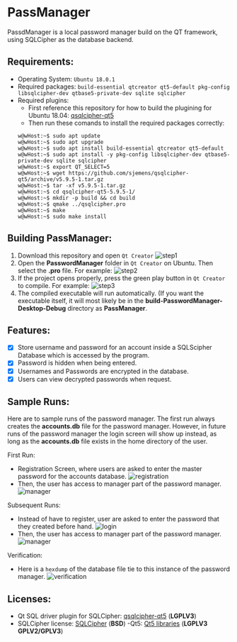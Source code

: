 # PassManager

PassdManager is a local password manager build on the QT framework, using SQLCipher as the database backend.

## Requirements:
- Operating System: `Ubuntu 18.0.1`
- Required packages: `build-essential qtcreator qt5-default pkg-config libsqlcipher-dev qtbase5-private-dev sqlite sqlcipher`
- Required plugins: 
   - First reference this repository for how to build the plugining for Ubuntu 18.04: [qsqlcipher-qt5](https://github.com/sjemens/qsqlcipher-qt5)
   - Then run these comands to install the required packages correctly: 
   ```
   w@wHost:~$ sudo apt update
   w@wHost:~$ sudo apt upgrade
   w@wHost:~$ sudo apt install build-essential qtcreator qt5-default
   w@wHost:~$ sudo apt install -y pkg-config libsqlcipher-dev qtbase5-private-dev sqlite sqlcipher
   w@wHost:~$ export QT_SELECT=5
   w@wHost:~$ wget https://github.com/sjemens/qsqlcipher-qt5/archive/v5.9.5-1.tar.gz
   w@wHost:~$ tar -xf v5.9.5-1.tar.gz 
   w@wHost:~$ cd qsqlcipher-qt5-5.9.5-1/
   w@wHost:~$ mkdir -p build && cd build
   w@wHost:~$ qmake ../qsqlcipher.pro 
   w@wHost:~$ make
   w@wHost:~$ sudo make install
   ```

## Building PassManager: 
1. Download this repository and open `Qt Creator`
![step1](https://github.com/MegaMan501/PassManager/blob/master/step1.png)
2. Open the __PasswordManager__ folder in `Qt Creator` on Ubuntu. Then select the __.pro__ file. For example: 
![step2](https://github.com/MegaMan501/PassManager/blob/master/step2.png)
3. If the project opens properly, press the green play button in `Qt Creator` to compile. For example:
![step3](https://github.com/MegaMan501/PassManager/blob/master/step3.png)
4. The compiled executable will run automatically. (If you want the executable itself, it will most likely be in the __build-PasswordManager-Desktop-Debug__ directory as __PassManager__.

## Features:
- [X] Store username and password for an account inside a SQLScipher Database which is accessed by the program.
- [X] Password is hidden when being entered.
- [X] Usernames and Passwords are encrypted in the database.
- [X] Users can view decrypted passwords when request.

## Sample Runs:
Here are to sample runs of the password manager. The first run always creates the __accounts.db__ file for the password manager. However, in future runs of the password manager the login screen will show up instead, as long as the __accounts.db__ file exists in the home directory of the user. 

First Run: 
- Registration Screen, where users are asked to enter the master password for the accounts database. 
![registration](https://github.com/MegaMan501/PassManager/blob/master/registration.png)
- Then, the user has access to manager part of the password manager. 
![manager](https://github.com/MegaMan501/PassManager/blob/master/manager.png)

Subsequent Runs: 
- Instead of have to register, user are asked to enter the password that they created before hand.
![login](https://github.com/MegaMan501/PassManager/blob/master/login.png)
- Then, the user has access to manager part of the password manager. 
![manager](https://github.com/MegaMan501/PassManager/blob/master/manager.png)

Verification: 
- Here is a `hexdump` of the database file tie to this instance of the password manager. 
![verification](https://github.com/MegaMan501/PassManager/blob/master/verfication.png)

## Licenses: 
- Qt SQL driver plugin for SQLCipher: [qsqlcipher-qt5](https://github.com/sjemens/qsqlcipher-qt5/blob/master/LICENSE) (**LGPLV3**)
- SQLCipher license: [SQLCipher](https://www.zetetic.net/sqlcipher/license/) (**BSD**)
-Qt5: [Qt5 libraries](https://www.qt.io/licensing/) (**LGPLV3  GPLV2/GPLV3**)
